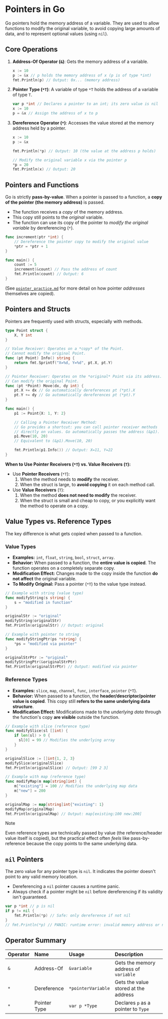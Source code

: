 # Pointers in Go

Go pointers hold the memory address of a variable. They are used to allow functions to modify the original variable, to avoid copying large amounts of data, and to represent optional values (using `nil`).

## Core Operations

1. **Address-Of Operator (`&`)**: Gets the memory address of a variable.

    ```go
    x := 10
    p := &x // p holds the memory address of x (p is of type *int)
    fmt.Println(p) // Output: 0x... (memory address)
    ```

2. **Pointer Type (`*T`)**: A variable of type `*T` holds the address of a variable of type `T`.

    ```go
    var p *int // Declares a pointer to an int; its zero value is nil
    x := 10
    p = &x // Assign the address of x to p
    ```

3. **Dereference Operator (`*`)**: Accesses the value stored at the memory address held by a pointer.

    ```go
    x := 10
    p := &x

    fmt.Println(*p) // Output: 10 (the value at the address p holds)

    // Modify the original variable x via the pointer p
    *p = 20
    fmt.Println(x) // Output: 20
    ```

## Pointers and Functions

Go is strictly **pass-by-value**. When a pointer is passed to a function, a **copy of the pointer (the memory address)** is passed.

- The function receives a *copy* of the memory address.
- This copy still points to the *original* variable.
- The function can use its copy of the pointer to *modify the original variable* by dereferencing (`*`).

```go
func increment(ptr *int) {
    // Dereference the pointer copy to modify the original value
    *ptr = *ptr + 1
}

func main() {
    count := 5
    increment(&count) // Pass the address of count
    fmt.Println(count) // Output: 6
}
```

(See [`pointer_practice.md`](./pointer_practice.md) for more detail on how pointer *addresses* themselves are copied).

## Pointers and Structs

Pointers are frequently used with structs, especially with methods.

```go
type Point struct {
    X, Y int
}

// Value Receiver: Operates on a *copy* of the Point.
// Cannot modify the original Point.
func (pt Point) Info() string {
    return fmt.Sprintf("X=%d, Y=%d", pt.X, pt.Y)
}

// Pointer Receiver: Operates on the *original* Point via its address.
// Can modify the original Point.
func (pt *Point) Move(dx, dy int) {
    pt.X += dx // Go automatically dereferences pt (*pt).X
    pt.Y += dy // Go automatically dereferences pt (*pt).Y
}

func main() {
    p1 := Point{X: 1, Y: 2}

    // Calling a Pointer Receiver Method:
    // Go provides a shortcut: you can call pointer receiver methods
    // directly on values. Go automatically passes the address (&p1).
    p1.Move(10, 20) 
    // Equivalent to (&p1).Move(10, 20)

    fmt.Println(p1.Info()) // Output: X=11, Y=22
}

```

**When to Use Pointer Receivers (`*T`) vs. Value Receivers (`T`):**

- Use **Pointer Receivers** (`*T`):
    1. When the method needs to **modify** the receiver.
    2. When the struct is large, to **avoid copying** it on each method call.
- Use **Value Receivers** (`T`):
    1. When the method **does not need to modify** the receiver.
    2. When the struct is small and cheap to copy, or you explicitly want the method to operate on a copy.

## Value Types vs. Reference Types

The key difference is what gets copied when passed to a function.

### Value Types

- **Examples:** `int`, `float`, `string`, `bool`, `struct`, `array`.
- **Behavior:** When passed to a function, the **entire value is copied**. The function operates on a completely separate copy.
- **Modification Effect:** Changes made to the copy inside the function **do not affect** the original variable.
- **To Modify Original:** Pass a pointer (`*T`) to the value type instead.

```go
// Example with string (value type)
func modifyString(s string) {
    s = "modified in function"
}

originalStr := "original"
modifyString(originalStr)
fmt.Println(originalStr) // Output: original

// Example with pointer to string
func modifyStringPtr(ps *string) {
    *ps = "modified via pointer"
}

originalStrPtr := "original"
modifyStringPtr(&originalStrPtr)
fmt.Println(originalStrPtr) // Output: modified via pointer
```

### Reference Types

- **Examples:** `slice`, `map`, `channel`, `func`, `interface`, `pointer` (`*T`).
- **Behavior:** When passed to a function, the **header/descriptor/pointer value is copied**. This copy still **refers to the same underlying data structure**.
- **Modification Effect:** Modifications made to the *underlying data* through the function's copy **are visible** outside the function.

```go
// Example with slice (reference type)
func modifySlice(sl []int) {
    if len(sl) > 0 {
      sl[0] = 99 // Modifies the underlying array
    }
}

originalSlice := []int{1, 2, 3}
modifySlice(originalSlice)
fmt.Println(originalSlice) // Output: [99 2 3]

// Example with map (reference type)
func modifyMap(m map[string]int) {
    m["existing"] = 100 // Modifies the underlying map data
    m["new"] = 200
}

originalMap := map[string]int{"existing": 1}
modifyMap(originalMap)
fmt.Println(originalMap) // Output: map[existing:100 new:200]
```

> [!NOTE]
>
> Even reference types are technically passed by value (the reference/header value itself is copied), but the practical effect often *feels* like pass-by-reference because the copy points to the same underlying data.

## `nil` Pointers

The zero value for any pointer type is `nil`. It indicates the pointer doesn't point to any valid memory location.

- Dereferencing a `nil` pointer causes a runtime panic.
- Always check if a pointer might be `nil` before dereferencing if its validity isn't guaranteed.

```go
var p *int // p is nil
if p != nil {
    fmt.Println(*p) // Safe: only dereference if not nil
}
// fmt.Println(*p) // PANIC: runtime error: invalid memory address or nil pointer dereference
```

## Operator Summary

| Operator | Name | Usage | Description |
| :--- | :--- | :--- | :--- |
| `&` | Address-Of | `&variable` | Gets the memory address of `variable` |
| `*` | Dereference | `*pointerVariable` | Gets the value stored at the address |
| `*` | Pointer Type | `var p *Type` | Declares `p` as a pointer to `Type` |
